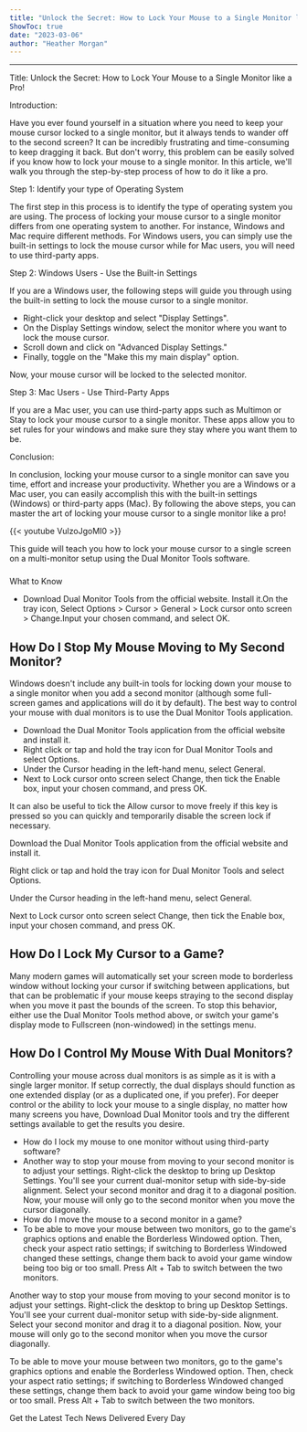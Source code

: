 ```yaml
---
title: "Unlock the Secret: How to Lock Your Mouse to a Single Monitor like a Pro!"
ShowToc: true 
date: "2023-03-06"
author: "Heather Morgan"
---
```

*****
Title: Unlock the Secret: How to Lock Your Mouse to a Single Monitor like a Pro!

Introduction:

Have you ever found yourself in a situation where you need to keep your mouse cursor locked to a single monitor, but it always tends to wander off to the second screen? It can be incredibly frustrating and time-consuming to keep dragging it back. But don't worry, this problem can be easily solved if you know how to lock your mouse to a single monitor. In this article, we'll walk you through the step-by-step process of how to do it like a pro.

Step 1: Identify your type of Operating System

The first step in this process is to identify the type of operating system you are using. The process of locking your mouse cursor to a single monitor differs from one operating system to another. For instance, Windows and Mac require different methods. For Windows users, you can simply use the built-in settings to lock the mouse cursor while for Mac users, you will need to use third-party apps.

Step 2: Windows Users - Use the Built-in Settings

If you are a Windows user, the following steps will guide you through using the built-in setting to lock the mouse cursor to a single monitor.

- Right-click your desktop and select "Display Settings".
- On the Display Settings window, select the monitor where you want to lock the mouse cursor.
- Scroll down and click on "Advanced Display Settings."
- Finally, toggle on the "Make this my main display" option.

Now, your mouse cursor will be locked to the selected monitor.

Step 3: Mac Users - Use Third-Party Apps

If you are a Mac user, you can use third-party apps such as Multimon or Stay to lock your mouse cursor to a single monitor. These apps allow you to set rules for your windows and make sure they stay where you want them to be.

Conclusion:

In conclusion, locking your mouse cursor to a single monitor can save you time, effort and increase your productivity. Whether you are a Windows or a Mac user, you can easily accomplish this with the built-in settings (Windows) or third-party apps (Mac). By following the above steps, you can master the art of locking your mouse cursor to a single monitor like a pro!

{{< youtube VulzoJgoMI0 >}} 




This guide will teach you how to lock your mouse cursor to a single screen on a multi-monitor setup using the Dual Monitor Tools software.

 
### 
What to Know
 
- Download Dual Monitor Tools from the official website. Install it.On the tray icon, Select Options > Cursor > General > Lock cursor onto screen > Change.Input your chosen command, and select OK.

 
##   How Do I Stop My Mouse Moving to My Second Monitor?  
 

Windows doesn't include any built-in tools for locking down your mouse to a single monitor when you add a second monitor (although some full-screen games and applications will do it by default). The best way to control your mouse with dual monitors is to use the Dual Monitor Tools application.

 
- Download the Dual Monitor Tools application from the official website and install it.
 - Right click or tap and hold the tray icon for Dual Monitor Tools and select Options.
 - Under the Cursor heading in the left-hand menu, select General.
 - Next to Lock cursor onto screen select Change, then tick the Enable box, input your chosen command, and press OK.

 

It can also be useful to tick the Allow cursor to move freely if this key is pressed so you can quickly and temporarily disable the screen lock if necessary.

 

Download the Dual Monitor Tools application from the official website and install it.

 

Right click or tap and hold the tray icon for Dual Monitor Tools and select Options.

 

Under the Cursor heading in the left-hand menu, select General.

 

Next to Lock cursor onto screen select Change, then tick the Enable box, input your chosen command, and press OK.

 
##   How Do I Lock My Cursor to a Game?  
 

Many modern games will automatically set your screen mode to borderless window without locking your cursor if switching between applications, but that can be problematic if your mouse keeps straying to the second display when you move it past the bounds of the screen. To stop this behavior, either use the Dual Monitor Tools method above, or switch your game's display mode to Fullscreen (non-windowed) in the settings menu.

 
##   How Do I Control My Mouse With Dual Monitors?  
 

Controlling your mouse across dual monitors is as simple as it is with a single larger monitor. If setup correctly, the dual displays should function as one extended display (or as a duplicated one, if you prefer). For deeper control or the ability to lock your mouse to a single display, no matter how many screens you have, Download Dual Monitor tools and try the different settings available to get the results you desire.

 
- How do I lock my mouse to one monitor without using third-party software?
 - Another way to stop your mouse from moving to your second monitor is to adjust your settings. Right-click the desktop to bring up Desktop Settings. You'll see your current dual-monitor setup with side-by-side alignment. Select your second monitor and drag it to a diagonal position. Now, your mouse will only go to the second monitor when you move the cursor diagonally.
 - How do I move the mouse to a second monitor in a game?
 - To be able to move your mouse between two monitors, go to the game's graphics options and enable the Borderless Windowed option. Then, check your aspect ratio settings; if switching to Borderless Windowed changed these settings, change them back to avoid your game window being too big or too small. Press Alt + Tab to switch between the two monitors.

 
Another way to stop your mouse from moving to your second monitor is to adjust your settings. Right-click the desktop to bring up Desktop Settings. You'll see your current dual-monitor setup with side-by-side alignment. Select your second monitor and drag it to a diagonal position. Now, your mouse will only go to the second monitor when you move the cursor diagonally.
 
To be able to move your mouse between two monitors, go to the game's graphics options and enable the Borderless Windowed option. Then, check your aspect ratio settings; if switching to Borderless Windowed changed these settings, change them back to avoid your game window being too big or too small. Press Alt + Tab to switch between the two monitors.
 

Get the Latest Tech News Delivered Every Day




